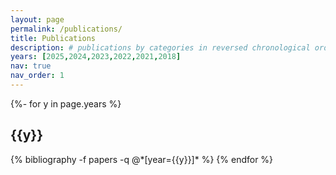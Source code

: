 ```yaml
---
layout: page
permalink: /publications/
title: Publications
description: # publications by categories in reversed chronological order. generated by jekyll-scholar.
years: [2025,2024,2023,2022,2021,2018]
nav: true
nav_order: 1
---
```

<!-- _pages/publications.md -->
<div class="publications">

{%- for y in page.years %}
  <h2 class="year">{{y}}</h2>
  {% bibliography -f papers -q @*[year={{y}}]* %}
{% endfor %}

</div>
